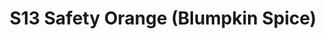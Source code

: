 ---
title: S13 Safety Orange (Blumpkin Spice)
permalink: "/teams/s13-safety-orange"
members:
- Barry Mauck - Captain
- Tony Stewart - QB
- Tim Adams
- Sean Bartel
- Sam Cramer
- Sean Gard
- Donald Hughes
- Patrick McIntyre
- Justin Mezetin
- Max Rothschild
- Adam Stickler
- Aaron Thomas
- Jason Weinberg
teamid: 4828
name: S13 Safety Orange
color: Blumpkin Spice
division: ''
---